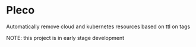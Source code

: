 # Pleco
Automatically remove cloud and kubernetes resources based on ttl on tags

NOTE: this project is in early stage development